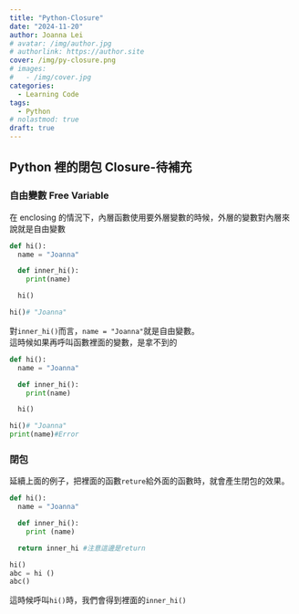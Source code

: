 ```yaml
---
title: "Python-Closure"
date: "2024-11-20"
author: Joanna Lei
# avatar: /img/author.jpg
# authorlink: https://author.site
cover: /img/py-closure.png
# images:
#   - /img/cover.jpg
categories:
  - Learning Code
tags:
  - Python
# nolastmod: true
draft: true
---
```


## Python 裡的閉包 Closure-待補充

<!--more-->

### 自由變數 Free Variable

在 enclosing 的情況下，內層函數使用要外層變數的時候，外層的變數對內層來說就是自由變數

```py
def hi():
  name = "Joanna"

  def inner_hi():
    print(name)

  hi()

hi()# "Joanna"
```

對`inner_hi()`而言，`name = "Joanna"`就是自由變數。  
這時候如果再呼叫函數裡面的變數，是拿不到的

```py
def hi():
  name = "Joanna"

  def inner_hi():
    print(name)

  hi()

hi()# "Joanna"
print(name)#Error
```

### 閉包

延續上面的例子，把裡面的函數`reture`給外面的函數時，就會產生閉包的效果。

```py
def hi():
  name = "Joanna"

  def inner_hi():
    print (name)

  return inner_hi #注意這邊是return

hi()
abc = hi ()
abc()
```

這時候呼叫`hi()`時，我們會得到裡面的`inner_hi()`
